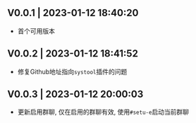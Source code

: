 ## V0.0.1 | 2023-01-12 18:40:20
* 首个可用版本

## V0.0.2 | 2023-01-12 18:41:52
* 修复Github地址指向`systool`插件的问题

## V0.0.3 | 2023-01-12 20:00:03
* 更新启用群聊, 仅在启用的群聊有效, 使用`#setu-e`启动当前群聊
